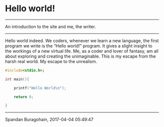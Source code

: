 # Hello world! 

---

An introduction to the site and me, the writer.

---

Hello world indeed. We coders, whenever we learn a new language, the first program we write is the “Hello world!” program. It gives a slight insight to the workings of a new virtual life. Me, as a coder and lover of fantasy, am all about exploring and creating the unimaginable. This is my escape from the harsh real world. My escape to the unrealism.

```cpp
#include<stdio.h>;

int main(){

    printf("Hello World\n");

    return 0;

}
```

---

Spandan Buragohain, 2017-04-04 05:49:47